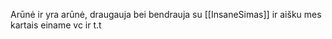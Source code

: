Arūnė ir yra arūnė, draugauja bei bendrauja su [[InsaneSimas]] ir aišku mes kartais einame vc ir t.t
